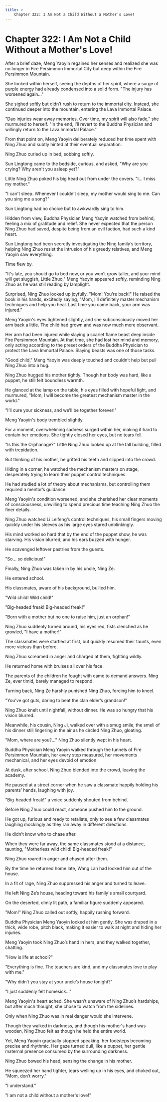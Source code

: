 ```yaml
---
title: >
    Chapter 322: I Am Not a Child Without a Mother's Love!
---
```

# Chapter 322: I Am Not a Child Without a Mother's Love!
After a brief daze, Meng Yaoyin regained her senses and realized she was no longer in Fire Persimmon Immortal City but deep within the Fire Persimmon Mountain.

She looked within herself, seeing the depths of her spirit, where a surge of purple energy had already condensed into a solid form.
"The injury has worsened again..."

She sighed softly but didn’t rush to return to the immortal city. Instead, she continued deeper into the mountain, entering the Lava Immortal Palace.

"Dao injuries wear away memories. Over time, my spirit will also fade," she murmured to herself. "In the end, I’ll revert to the Buddha Physician and willingly return to the Lava Immortal Palace."

From that point on, Meng Yaoyin deliberately reduced her time spent with Ning Zhuo and subtly hinted at their eventual separation.

Ning Zhuo curled up in bed, sobbing softly.

Sun Lingtong came to the bedside, curious, and asked, "Why are you crying? Why aren't you asleep yet?"

Little Ning Zhuo poked his big head out from under the covers. "I... I miss my mother."

"I can't sleep. Whenever I couldn’t sleep, my mother would sing to me. Can you sing me a song?"

Sun Lingtong had no choice but to awkwardly sing to him.

Hidden from view, Buddha Physician Meng Yaoyin watched from behind, feeling a mix of gratitude and relief. She never expected that the person Ning Zhuo had saved, despite being from an evil faction, had such a kind heart.

Sun Lingtong had been secretly investigating the Ning family’s territory, helping Ning Zhuo resist the intrusion of his greedy relatives, and Meng Yaoyin saw everything.

Time flew by.

"It's late, you should go to bed now, or you won’t grow taller, and your mind will get sluggish, Little Zhuo," Meng Yaoyin appeared softly, reminding Ning Zhuo as he was still reading by lamplight.

Surprised, Ning Zhuo looked up joyfully. "Mom! You're back!" He raised the book in his hands, excitedly saying, "Mom, I’ll definitely master mechanism techniques and help you heal. Last time you came back, your arm was injured."

Meng Yaoyin's eyes tightened slightly, and she subconsciously moved her arm back a little. The child had grown and was now much more observant.

Her arm had been injured while slaying a scarlet flame beast deep inside Fire Persimmon Mountain. At that time, she had lost her mind and memory, only acting according to the preset orders of the Buddha Physician to protect the Lava Immortal Palace. Slaying beasts was one of those tasks.

"Good child," Meng Yaoyin was deeply touched and couldn’t help but pull Ning Zhuo into a hug.

Ning Zhuo hugged his mother tightly. Though her body was hard, like a puppet, he still felt boundless warmth.

He glanced at the lamp on the table, his eyes filled with hopeful light, and murmured, "Mom, I will become the greatest mechanism master in the world."

"I’ll cure your sickness, and we’ll be together forever!"

Meng Yaoyin's body trembled slightly.

For a moment, overwhelming sadness surged within her, making it hard to contain her emotions. She tightly closed her eyes, but no tears fell.

"Is this the Orphanage?" Little Ning Zhuo looked up at the tall building, filled with trepidation.

But thinking of his mother, he gritted his teeth and slipped into the crowd.

Hiding in a corner, he watched the mechanism masters on stage, desperately trying to learn their puppet control techniques.

He had studied a lot of theory about mechanisms, but controlling them required a mentor’s guidance.

Meng Yaoyin's condition worsened, and she cherished her clear moments of consciousness, unwilling to spend precious time teaching Ning Zhuo the finer details.

Ning Zhuo watched Li Leifeng’s control techniques, his small fingers moving quickly under his sleeves as his large eyes stared unblinkingly.

His mind worked so hard that by the end of the puppet show, he was starving. His vision blurred, and his ears buzzed with hunger.

He scavenged leftover pastries from the guests.

"So... so delicious!"

Finally, Ning Zhuo was taken in by his uncle, Ning Ze.

He entered school.

His classmates, aware of his background, bullied him.

"Wild child! Wild child!"

"Big-headed freak! Big-headed freak!"

"Born with a mother but no one to raise him, just an orphan!"

Ning Zhuo suddenly turned around, his eyes red, fists clenched as he growled, "I have a mother!"

The classmates were startled at first, but quickly resumed their taunts, even more vicious than before.

Ning Zhuo screamed in anger and charged at them, fighting wildly.

He returned home with bruises all over his face.

The parents of the children he fought with came to demand answers. Ning Ze, ever timid, barely managed to respond.

Turning back, Ning Ze harshly punished Ning Zhuo, forcing him to kneel.

"You’ve got guts, daring to beat the clan elder’s grandson!"

Ning Zhuo knelt until nightfall, without dinner. He was so hungry that his vision blurred.

Meanwhile, his cousin, Ning Ji, walked over with a smug smile, the smell of his dinner still lingering in the air as he circled Ning Zhuo, gloating.

"Mom, where are you?..." Ning Zhuo silently wept in his heart.

Buddha Physician Meng Yaoyin walked through the tunnels of Fire Persimmon Mountain, her every step measured, her movements mechanical, and her eyes devoid of emotion.

At dusk, after school, Ning Zhuo blended into the crowd, leaving the academy.

He paused at a street corner when he saw a classmate happily holding his parents’ hands, laughing with joy.

"Big-headed freak!" a voice suddenly shouted from behind.

Before Ning Zhuo could react, someone pushed him to the ground.

He got up, furious and ready to retaliate, only to see a few classmates laughing mockingly as they ran away in different directions.

He didn’t know who to chase after.

When they were far away, the same classmates stood at a distance, taunting, "Motherless wild child! Big-headed freak!"

Ning Zhuo roared in anger and chased after them.

By the time he returned home late, Wang Lan had locked him out of the house.

In a fit of rage, Ning Zhuo suppressed his anger and turned to leave.

He left Ning Ze’s house, heading toward his family's small courtyard.

On the deserted, dimly lit path, a familiar figure suddenly appeared.

"Mom!" Ning Zhuo called out softly, happily rushing forward.

Buddha Physician Meng Yaoyin looked at him gently. She was draped in a thick, wide robe, pitch black, making it easier to walk at night and hiding her injuries.

Meng Yaoyin took Ning Zhuo’s hand in hers, and they walked together, chatting.

"How is life at school?"

"Everything is fine. The teachers are kind, and my classmates love to play with me."

"Why didn’t you stay at your uncle’s house tonight?"

"I just suddenly felt homesick..."

Meng Yaoyin's heart ached. She wasn’t unaware of Ning Zhuo’s hardships, but after much thought, she chose to watch from the sidelines.

Only when Ning Zhuo was in real danger would she intervene.

Though they walked in darkness, and though his mother's hand was wooden, Ning Zhuo felt as though he held the entire world.

Yet, Meng Yaoyin gradually stopped speaking, her footsteps becoming precise and rhythmic. Her gaze turned dull, like a puppet, her gentle maternal presence consumed by the surrounding darkness.

Ning Zhuo bowed his head, sensing the change in his mother.

He squeezed her hand tighter, tears welling up in his eyes, and choked out, "Mom, don’t worry."

"I understand."

"I am not a child without a mother's love!"